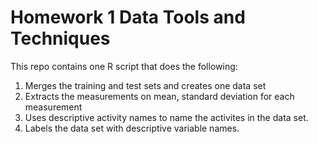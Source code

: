 # Homework 1 Data Tools and Techniques
 This repo contains one R script that does the following: 
 1. Merges the training and test sets and creates one data set
 2. Extracts the measurements on mean, standard deviation for each measurement
 3. Uses descriptive activity names to name the activites in the data set. 
 4. Labels the data set with descriptive variable names. 
